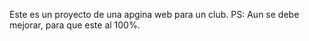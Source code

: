 Este es un proyecto de una apgina web para un club.
PS: Aun se debe mejorar, para que este al 100%.
